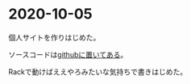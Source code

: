 2020-10-05
==========

個人サイトを作りはじめた。

ソースコードは[githubに置いてある](https://github.com/hanachin/blog)。

Rackで動けばええやろみたいな気持ちで書きはじめた。

